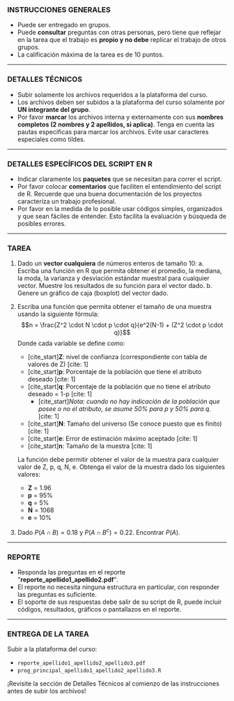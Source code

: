 ### **INSTRUCCIONES GENERALES**
- Puede ser entregado en grupos.
- Puede **consultar** preguntas сοn otras personas, pero tiene que reflejar en la tarea que el trabajo es **propio y no debe** replicar el trabajo de otros grupos.
- La calificación máxima de la tarea es de 10 puntos.

---

### **DETALLES TÉCNICOS**
- Subir solamente los archivos requeridos a la plataforma del curso.
- Los archivos deben ser subidos a la plataforma del curso solamente por **UN integrante del grupo**.
- Por favor **marcar** los archivos interna y externamente con sus **nombres completos (2 nombres y 2 apellidos, si aplica)**. Tenga en cuenta las pautas específicas para marcar los archivos. Evite usar caracteres especiales como tildes.

---

### **DETALLES ESPECÍFICOS DEL SCRIPT EN R**
- Indicar claramente los **paquetes** que se necesitan para correr el script.
- Por favor colocar **comentarios** que faciliten el entendimiento del script de R. Recuerde que una buena documentación de los proyectos caracteriza un trabajo profesional.
- Por favor en la medida de lo posible usar códigos simples, organizados y que sean fáciles de entender. Esto facilita la evaluación y búsqueda de posibles errores.

---

### **TAREA**
1. Dado un **vector cualquiera** de números enteros de tamaño 10:
   a. Escriba una función en R que permita obtener el promedio, la mediana, la moda, la varianza y desviación estándar muestral para cualquier vector. Muestre los resultados de su función para el vector dado.
   b. Genere un gráfico de caja (boxplot) del vector dado.

2. Escriba una función que permita obtener el tamaño de una muestra usando la siguiente fórmula:
   $$n = \frac{Z^2 \cdot N \cdot p \cdot q}{e^2(N-1) + (Z^2 \cdot p \cdot q)}$$
   Donde cada variable se define como:
   * [cite_start]**Z**: nivel de confianza (correspondiente con tabla de valores de Z) [cite: 1]
   * [cite_start]**p**: Porcentaje de la población que tiene el atributo deseado [cite: 1]
   * [cite_start]**q**: Porcentaje de la población que no tiene el atributo deseado = 1-p [cite: 1]
     * [cite_start]*Nota: cuando no hay indicación de la población que posee o no el atributo, se asume 50% para p y 50% para q*. [cite: 1]
   * [cite_start]**N**: Tamaño del universo (Se conoce puesto que es finito) [cite: 1]
   * [cite_start]**e**: Error de estimación máximo aceptado [cite: 1]
   * [cite_start]**n**: Tamaño de la muestra [cite: 1]

   La función debe permitir obtener el valor de la muestra para cualquier valor de Z, p, q, N, e. Obtenga el valor de la muestra dado los siguientes valores:
   * **Z** = 1.96
   * **p** = 95%
   * **q** = 5%
   * **N** = 1068
   * **e** = 10%

3. Dado $P(A \cap B) = 0.18$ y $P(A \cap B^c) = 0.22$. Encontrar $P(A)$.

---

### **REPORTE**
- Responda las preguntas en el reporte "**reporte_apellido1_apellido2.pdf**".
- El reporte no necesita ninguna estructura en particular, con responder las preguntas es suficiente.
- El soporte de sus respuestas debe salir de su script de R, puede incluir códigos, resultados, gráficos o pantallazos en el reporte.

---

### **ENTREGA DE LA TAREA**
Subir a la plataforma del curso:
- `reporte_apellido1_apellido2_apellido3.pdf`
- `prog_principal_apellido1_apellido2_apellido3.R`

¡Revisite la sección de Detalles Técnicos al comienzo de las instrucciones antes de subir los archivos!
